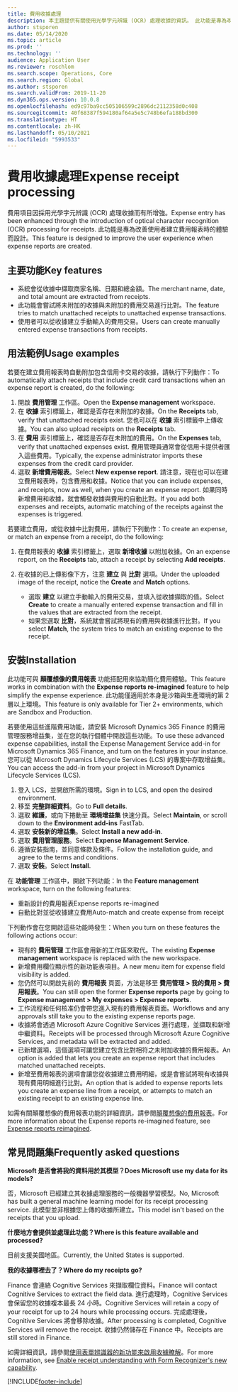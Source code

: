 ```yaml
---
title: 費用收據處理
description: 本主題提供有關使用光學字元辨識 (OCR) 處理收據的資訊。 此功能是專為改善使用者在 Microsoft Dynamics 365 Finance 中建立費用報表時的體驗而設計。
author: stsporen
ms.date: 05/14/2020
ms.topic: article
ms.prod: ''
ms.technology: ''
audience: Application User
ms.reviewer: roschlom
ms.search.scope: Operations, Core
ms.search.region: Global
ms.author: stsporen
ms.search.validFrom: 2019-11-20
ms.dyn365.ops.version: 10.0.8
ms.openlocfilehash: ed9c97ba9cc505106599c2896dc2112358d0c408
ms.sourcegitcommit: 40f68387f594180af64a5e5c748b6efa188bd300
ms.translationtype: HT
ms.contentlocale: zh-HK
ms.lasthandoff: 05/10/2021
ms.locfileid: "5993533"
---
```

# <a name="expense-receipt-processing"></a><span data-ttu-id="83a6c-104">費用收據處理</span><span class="sxs-lookup"><span data-stu-id="83a6c-104">Expense receipt processing</span></span>

<span data-ttu-id="83a6c-105">費用項目因採用光學字元辨識 (OCR) 處理收據而有所增強。</span><span class="sxs-lookup"><span data-stu-id="83a6c-105">Expense entry has been enhanced through the introduction of optical character recognition (OCR) processing for receipts.</span></span> <span data-ttu-id="83a6c-106">此功能是專為改善使用者建立費用報表時的體驗而設計。</span><span class="sxs-lookup"><span data-stu-id="83a6c-106">This feature is designed to improve the user experience when expense reports are created.</span></span>

## <a name="key-features"></a><span data-ttu-id="83a6c-107">主要功能</span><span class="sxs-lookup"><span data-stu-id="83a6c-107">Key features</span></span>

- <span data-ttu-id="83a6c-108">系統會從收據中擷取商家名稱、日期和總金額。</span><span class="sxs-lookup"><span data-stu-id="83a6c-108">The merchant name, date, and total amount are extracted from receipts.</span></span>
- <span data-ttu-id="83a6c-109">此功能會嘗試將未附加的收據與未附加的費用交易進行比對。</span><span class="sxs-lookup"><span data-stu-id="83a6c-109">The feature tries to match unattached receipts to unattached expense transactions.</span></span>
- <span data-ttu-id="83a6c-110">使用者可以從收據建立手動輸入的費用交易。</span><span class="sxs-lookup"><span data-stu-id="83a6c-110">Users can create manually entered expense transactions from receipts.</span></span>

## <a name="usage-examples"></a><span data-ttu-id="83a6c-111">用法範例</span><span class="sxs-lookup"><span data-stu-id="83a6c-111">Usage examples</span></span>

<span data-ttu-id="83a6c-112">若要在建立費用報表時自動附加包含信用卡交易的收據，請執行下列動作：</span><span class="sxs-lookup"><span data-stu-id="83a6c-112">To automatically attach receipts that include credit card transactions when an expense report is created, do the following:</span></span>

  1. <span data-ttu-id="83a6c-113">開啟 **費用管理** 工作區。</span><span class="sxs-lookup"><span data-stu-id="83a6c-113">Open the **Expense management** workspace.</span></span>
  2. <span data-ttu-id="83a6c-114">在 **收據** 索引標籤上，確認是否存在未附加的收據。</span><span class="sxs-lookup"><span data-stu-id="83a6c-114">On the **Receipts** tab, verify that unattached receipts exist.</span></span> <span data-ttu-id="83a6c-115">您也可以在 **收據** 索引標籤中上傳收據。</span><span class="sxs-lookup"><span data-stu-id="83a6c-115">You can also upload receipts on the **Receipts** tab.</span></span>
  3. <span data-ttu-id="83a6c-116">在 **費用** 索引標籤上，確認是否存在未附加的費用。</span><span class="sxs-lookup"><span data-stu-id="83a6c-116">On the **Expenses** tab, verify that unattached expenses exist.</span></span> <span data-ttu-id="83a6c-117">費用管理員通常會從信用卡提供者匯入這些費用。</span><span class="sxs-lookup"><span data-stu-id="83a6c-117">Typically, the expense administrator imports these expenses from the credit card provider.</span></span>
  4. <span data-ttu-id="83a6c-118">選取 **新增費用報表**。</span><span class="sxs-lookup"><span data-stu-id="83a6c-118">Select **New expense report**.</span></span> <span data-ttu-id="83a6c-119">請注意，現在也可以在建立費用報表時，包含費用和收據。</span><span class="sxs-lookup"><span data-stu-id="83a6c-119">Notice that you can include expenses, and receipts, now as well, when you create an expense report.</span></span> <span data-ttu-id="83a6c-120">如果同時新增費用和收據，就會觸發收據與費用的自動比對。</span><span class="sxs-lookup"><span data-stu-id="83a6c-120">If you add both expenses and receipts, automatic matching of the receipts against the expenses is triggered.</span></span>

<span data-ttu-id="83a6c-121">若要建立費用，或從收據中比對費用，請執行下列動作：</span><span class="sxs-lookup"><span data-stu-id="83a6c-121">To create an expense, or match an expense from a receipt, do the following:</span></span>

  1. <span data-ttu-id="83a6c-122">在費用報表的 **收據** 索引標籤上，選取 **新增收據** 以附加收據。</span><span class="sxs-lookup"><span data-stu-id="83a6c-122">On an expense report, on the **Receipts** tab, attach a receipt by selecting **Add receipts**.</span></span>
  2. <span data-ttu-id="83a6c-123">在收據的已上傳影像下方，注意 **建立** 與 **比對** 選項。</span><span class="sxs-lookup"><span data-stu-id="83a6c-123">Under the uploaded image of the receipt, notice the **Create** and **Match** options.</span></span>

      - <span data-ttu-id="83a6c-124">選取 **建立** 以建立手動輸入的費用交易，並填入從收據擷取的值。</span><span class="sxs-lookup"><span data-stu-id="83a6c-124">Select **Create** to create a manually entered expense transaction and fill in the values that are extracted from the receipt.</span></span>
      - <span data-ttu-id="83a6c-125">如果您選取 **比對**，系統就會嘗試將現有的費用與收據進行比對。</span><span class="sxs-lookup"><span data-stu-id="83a6c-125">If you select **Match**, the system tries to match an existing expense to the receipt.</span></span>

## <a name="installation"></a><span data-ttu-id="83a6c-126">安裝</span><span class="sxs-lookup"><span data-stu-id="83a6c-126">Installation</span></span>

<span data-ttu-id="83a6c-127">此功能可與 **顛覆想像的費用報表** 功能搭配用來協助簡化費用體驗。</span><span class="sxs-lookup"><span data-stu-id="83a6c-127">This feature works in combination with the **Expense reports re-imagined** feature to help simplify the expense experience.</span></span> <span data-ttu-id="83a6c-128">此功能僅適用於本身是沙箱與生產環境的第 2 層以上環境。</span><span class="sxs-lookup"><span data-stu-id="83a6c-128">This feature is only available for Tier 2+ environments, which are Sandbox and Production.</span></span>

<span data-ttu-id="83a6c-129">若要使用這些進階費用功能，請安裝 Microsoft Dynamics 365 Finance 的費用管理服務增益集，並在您的執行個體中開啟這些功能。</span><span class="sxs-lookup"><span data-stu-id="83a6c-129">To use these advanced expense capabilities, install the Expense Management Service add-in for Microsoft Dynamics 365 Finance, and turn on the features in your instance.</span></span> <span data-ttu-id="83a6c-130">您可以從 Microsoft Dynamics Lifecycle Services (LCS) 的專案中存取增益集。</span><span class="sxs-lookup"><span data-stu-id="83a6c-130">You can access the add-in from your project in Microsoft Dynamics Lifecycle Services (LCS).</span></span>

1. <span data-ttu-id="83a6c-131">登入 LCS，並開啟所需的環境。</span><span class="sxs-lookup"><span data-stu-id="83a6c-131">Sign in to LCS, and open the desired environment.</span></span>
2. <span data-ttu-id="83a6c-132">移至 **完整詳細資料**。</span><span class="sxs-lookup"><span data-stu-id="83a6c-132">Go to **Full details**.</span></span>
3. <span data-ttu-id="83a6c-133">選取 **維護**，或向下捲動至 **環境增益集** 快速分頁。</span><span class="sxs-lookup"><span data-stu-id="83a6c-133">Select **Maintain**, or scroll down to the **Environment add-ins** FastTab.</span></span>
4. <span data-ttu-id="83a6c-134">選取 **安裝新的增益集**。</span><span class="sxs-lookup"><span data-stu-id="83a6c-134">Select **Install a new add-in**.</span></span>
5. <span data-ttu-id="83a6c-135">選取 **費用管理服務**。</span><span class="sxs-lookup"><span data-stu-id="83a6c-135">Select **Expense Management Service**.</span></span>
6. <span data-ttu-id="83a6c-136">遵循安裝指南，並同意條款及條件。</span><span class="sxs-lookup"><span data-stu-id="83a6c-136">Follow the installation guide, and agree to the terms and conditions.</span></span>
7. <span data-ttu-id="83a6c-137">選取 **安裝**。</span><span class="sxs-lookup"><span data-stu-id="83a6c-137">Select **Install**.</span></span>

<span data-ttu-id="83a6c-138">在 **功能管理** 工作區中，開啟下列功能：</span><span class="sxs-lookup"><span data-stu-id="83a6c-138">In the **Feature management** workspace, turn on the following features:</span></span>

- <span data-ttu-id="83a6c-139">重新設計的費用報表</span><span class="sxs-lookup"><span data-stu-id="83a6c-139">Expense reports re-imagined</span></span>
- <span data-ttu-id="83a6c-140">自動比對並從收據建立費用</span><span class="sxs-lookup"><span data-stu-id="83a6c-140">Auto-match and create expense from receipt</span></span>

<span data-ttu-id="83a6c-141">下列動作會在您開啟這些功能時發生：</span><span class="sxs-lookup"><span data-stu-id="83a6c-141">When you turn on these features the following actions occur:</span></span>

- <span data-ttu-id="83a6c-142">現有的 **費用管理** 工作區會用新的工作區來取代。</span><span class="sxs-lookup"><span data-stu-id="83a6c-142">The existing **Expense management** workspace is replaced with the new workspace.</span></span>
- <span data-ttu-id="83a6c-143">新增費用欄位顯示性的新功能表項目。</span><span class="sxs-lookup"><span data-stu-id="83a6c-143">A new menu item for expense field visibility is added.</span></span>
- <span data-ttu-id="83a6c-144">您仍然可以開啟先前的 **費用報表** 頁面，方法是移至 **費用管理 > 我的費用 > 費用報表**。</span><span class="sxs-lookup"><span data-stu-id="83a6c-144">You can still open the former **Expense reports** page by going to **Expense management > My expenses > Expense reports**.</span></span>
- <span data-ttu-id="83a6c-145">工作流程和任何核准仍會帶您進入現有的費用報表頁面。</span><span class="sxs-lookup"><span data-stu-id="83a6c-145">Workflows and any approvals still take you to the existing expense reports page.</span></span>
- <span data-ttu-id="83a6c-146">收據將會透過 Microsoft Azure Cognitive Services 進行處理，並擷取和新增中繼資料。</span><span class="sxs-lookup"><span data-stu-id="83a6c-146">Receipts will be processed through Microsoft Azure Cognitive Services, and metadata will be extracted and added.</span></span>
- <span data-ttu-id="83a6c-147">已新增選項，這個選項可讓您建立包含比對相符之未附加收據的費用報表。</span><span class="sxs-lookup"><span data-stu-id="83a6c-147">An option is added that lets you create an expense report that includes matched unattached receipts.</span></span>
- <span data-ttu-id="83a6c-148">新增至費用報表的選項會讓您從收據建立費用明細，或是會嘗試將現有收據與現有費用明細進行比對。</span><span class="sxs-lookup"><span data-stu-id="83a6c-148">An option that is added to expense reports lets you create an expense line from a receipt, or attempts to match an existing receipt to an existing expense line.</span></span>

<span data-ttu-id="83a6c-149">如需有關顛覆想像的費用報表功能的詳細資訊，請參閱[顛覆想像的費用報表](ExpenseWorkspaceNew.md)。</span><span class="sxs-lookup"><span data-stu-id="83a6c-149">For more information about the Expense reports re-imagined feature, see [Expense reports reimagined](ExpenseWorkspaceNew.md).</span></span>

## <a name="frequently-asked-questions"></a><span data-ttu-id="83a6c-150">常見問題集</span><span class="sxs-lookup"><span data-stu-id="83a6c-150">Frequently asked questions</span></span>

<span data-ttu-id="83a6c-151">**Microsoft 是否會將我的資料用於其模型？**</span><span class="sxs-lookup"><span data-stu-id="83a6c-151">**Does Microsoft use my data for its models?**</span></span>

<span data-ttu-id="83a6c-152">否，Microsoft 已經建立其收據處理服務的一般機器學習模型。</span><span class="sxs-lookup"><span data-stu-id="83a6c-152">No, Microsoft has built a general machine learning model for its receipt processing service.</span></span> <span data-ttu-id="83a6c-153">此模型並非根據您上傳的收據所建立。</span><span class="sxs-lookup"><span data-stu-id="83a6c-153">This model isn't based on the receipts that you upload.</span></span>

<span data-ttu-id="83a6c-154">**什麼地方會提供並處理此功能？**</span><span class="sxs-lookup"><span data-stu-id="83a6c-154">**Where is this feature available and processed?**</span></span>

<span data-ttu-id="83a6c-155">目前支援美國地區。</span><span class="sxs-lookup"><span data-stu-id="83a6c-155">Currently, the United States is supported.</span></span>

<span data-ttu-id="83a6c-156">**我的收據哪裡去了？**</span><span class="sxs-lookup"><span data-stu-id="83a6c-156">**Where do my receipts go?**</span></span>

<span data-ttu-id="83a6c-157">Finance 會連絡 Cognitive Services 來擷取欄位資料。</span><span class="sxs-lookup"><span data-stu-id="83a6c-157">Finance will contact Cognitive Services to extract the field data.</span></span> <span data-ttu-id="83a6c-158">進行處理時，Cognitive Services 會保留您的收據複本最長 24 小時。</span><span class="sxs-lookup"><span data-stu-id="83a6c-158">Cognitive Services will retain a copy of your receipt for up to 24 hours while processing occurs.</span></span> <span data-ttu-id="83a6c-159">完成處理後，Cognitive Services 將會移除收據。</span><span class="sxs-lookup"><span data-stu-id="83a6c-159">After processing is completed, Cognitive Services will remove the receipt.</span></span> <span data-ttu-id="83a6c-160">收據仍然儲存在 Finance 中。</span><span class="sxs-lookup"><span data-stu-id="83a6c-160">Receipts are still stored in Finance.</span></span>

<span data-ttu-id="83a6c-161">如需詳細資訊，請參閱[使用表單辨識器的新功能來啟用收據瞭解](https://azure.microsoft.com/blog/enable-receipt-understanding-with-form-recognizer-s-new-capability/)。</span><span class="sxs-lookup"><span data-stu-id="83a6c-161">For more information, see [Enable receipt understanding with Form Recognizer's new capability](https://azure.microsoft.com/blog/enable-receipt-understanding-with-form-recognizer-s-new-capability/).</span></span>


[!INCLUDE[footer-include](../includes/footer-banner.md)]